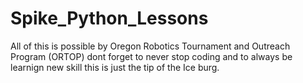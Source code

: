 # Spike_Python_Lessons
All of this is possible by Oregon Robotics Tournament and Outreach Program (ORTOP) dont forget to never stop coding and to always be learnign new skill this is just the tip of the Ice burg. 
